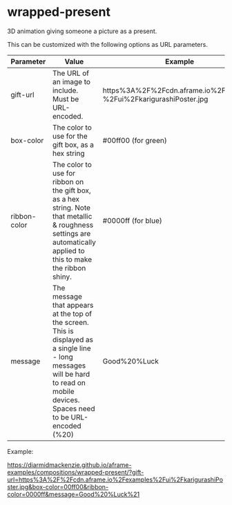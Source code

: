 # wrapped-present
 3D animation giving someone a picture as a present.


This can be customized with the following options as URL parameters.

| Parameter    | Value                                                        | Example                                                      | Default                   |
| ------------ | ------------------------------------------------------------ | ------------------------------------------------------------ | ------------------------- |
| gift-url     | The URL of an image to include.  Must be URL-encoded.        | https%3A%2F%2Fcdn.aframe.io%2Fexamples<br />%2Fui%2FkarigurashiPoster.jpg | ./assets/sample-image.png |
| box-color    | The color to use for the gift box, as a hex string           | #00ff00 (for green)                                          | red (#ff0000)             |
| ribbon-color | The color to use for ribbon on the gift box, as a hex string.  Note that metallic & roughness settings are automatically applied to this to make the ribbon shiny. | #0000ff (for blue)                                           | gold (#ffd700)            |
| message      | The message that appears at the top of the screen.  This is displayed as a single line - long messages will be hard to read on mobile devices.  Spaces need to be URL-encoded (%20) | Good%20%Luck                                                 | "Happy Birthday!"         |



Example:

https://diarmidmackenzie.github.io/aframe-examples/compositions/wrapped-present/?gift-url=https%3A%2F%2Fcdn.aframe.io%2Fexamples%2Fui%2FkarigurashiPoster.jpg&box-color=00ff00&ribbon-color=0000ff&message=Good%20%Luck%21



